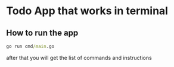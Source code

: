 # Todo App that works in terminal

## How to run the app

```cmd
go run cmd/main.go
```

after that you will get the list of commands and instructions
